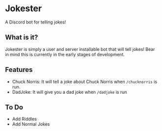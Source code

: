 # Jokester
A Discord bot for telling jokes!

## What is it?
Jokester is simply a user and server installable bot that will tell jokes! Bear in mind this is currently in the early stages of development.

## Features
* Chuck Norris: It will tell a joke about Chuck Norris when `/chucknorris` is run.
* DadJoke: It will give you a dad joke when `/dadjoke` is run

## To Do
* Add Riddles
* Add Normal Jokes
